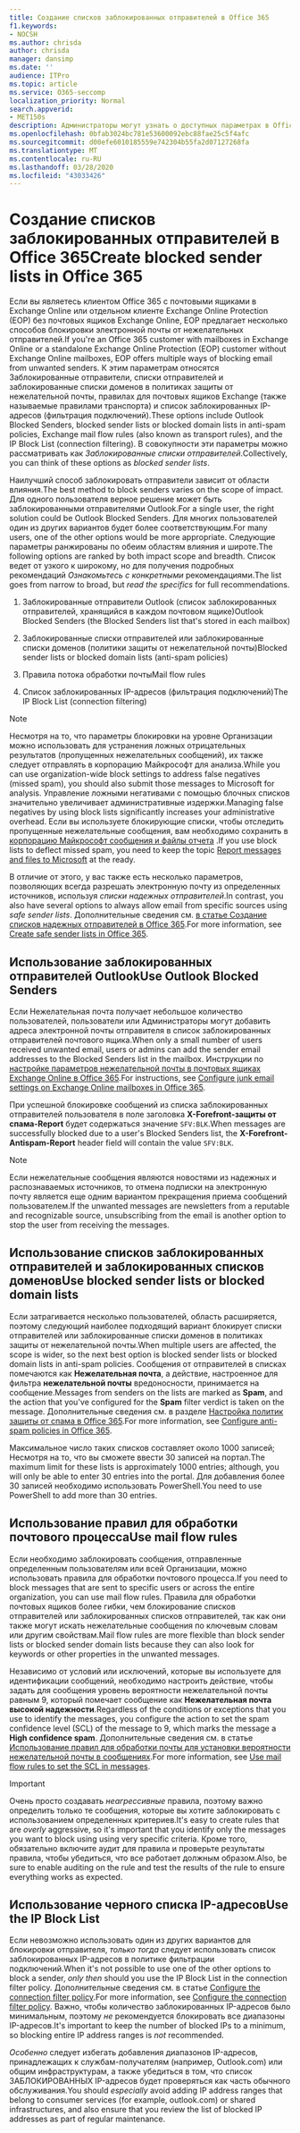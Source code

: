 ```yaml
---
title: Создание списков заблокированных отправителей в Office 365
f1.keywords:
- NOCSH
ms.author: chrisda
author: chrisda
manager: dansimp
ms.date: ''
audience: ITPro
ms.topic: article
ms.service: O365-seccomp
localization_priority: Normal
search.appverid:
- MET150s
description: Администраторы могут узнать о доступных параметрах в Office 365 и EOP, чтобы заблокировать входящие сообщения.
ms.openlocfilehash: 0bfab3024bc781e53600092ebc88fae25c5f4afc
ms.sourcegitcommit: d00efe6010185559e742304b55fa2d07127268fa
ms.translationtype: MT
ms.contentlocale: ru-RU
ms.lasthandoff: 03/28/2020
ms.locfileid: "43033426"
---
```

# <a name="create-blocked-sender-lists-in-office-365"></a><span data-ttu-id="e7d9d-103">Создание списков заблокированных отправителей в Office 365</span><span class="sxs-lookup"><span data-stu-id="e7d9d-103">Create blocked sender lists in Office 365</span></span>

<span data-ttu-id="e7d9d-104">Если вы являетесь клиентом Office 365 с почтовыми ящиками в Exchange Online или отдельном клиенте Exchange Online Protection (EOP) без почтовых ящиков Exchange Online, EOP предлагает несколько способов блокировки электронной почты от нежелательных отправителей.</span><span class="sxs-lookup"><span data-stu-id="e7d9d-104">If you're an Office 365 customer with mailboxes in Exchange Online or a standalone Exchange Online Protection (EOP) customer without Exchange Online mailboxes, EOP offers multiple ways of blocking email from unwanted senders.</span></span> <span data-ttu-id="e7d9d-105">К этим параметрам относятся Заблокированные отправители, списки отправителей и заблокированные списки доменов в политиках защиты от нежелательной почты, правилах для почтовых ящиков Exchange (также называемые правилами транспорта) и список заблокированных IP-адресов (фильтрация подключений).</span><span class="sxs-lookup"><span data-stu-id="e7d9d-105">These options include Outlook Blocked Senders, blocked sender lists or blocked domain lists in anti-spam policies, Exchange mail flow rules (also known as transport rules), and the IP Block List (connection filtering).</span></span> <span data-ttu-id="e7d9d-106">В совокупности эти параметры можно рассматривать как _Заблокированные списки отправителей_.</span><span class="sxs-lookup"><span data-stu-id="e7d9d-106">Collectively, you can think of these options as _blocked sender lists_.</span></span>

<span data-ttu-id="e7d9d-107">Наилучший способ заблокировать отправители зависит от области влияния.</span><span class="sxs-lookup"><span data-stu-id="e7d9d-107">The best method to block senders varies on the scope of impact.</span></span> <span data-ttu-id="e7d9d-108">Для одного пользователя верное решение может быть заблокированными отправителями Outlook.</span><span class="sxs-lookup"><span data-stu-id="e7d9d-108">For a single user, the right solution could be Outlook Blocked Senders.</span></span> <span data-ttu-id="e7d9d-109">Для многих пользователей один из других вариантов будет более соответствующим.</span><span class="sxs-lookup"><span data-stu-id="e7d9d-109">For many users, one of the other options would be more appropriate.</span></span> <span data-ttu-id="e7d9d-110">Следующие параметры ранжированы по обеим областям влияния и широте.</span><span class="sxs-lookup"><span data-stu-id="e7d9d-110">The following options are ranked by both impact scope and breadth.</span></span> <span data-ttu-id="e7d9d-111">Список ведет от узкого к широкому, но для получения подробных рекомендаций *Ознакомьтесь с конкретными* рекомендациями.</span><span class="sxs-lookup"><span data-stu-id="e7d9d-111">The list goes from narrow to broad, but *read the specifics* for full recommendations.</span></span>

1. <span data-ttu-id="e7d9d-112">Заблокированные отправители Outlook (список заблокированных отправителей, хранящийся в каждом почтовом ящике)</span><span class="sxs-lookup"><span data-stu-id="e7d9d-112">Outlook Blocked Senders (the Blocked Senders list that's stored in each mailbox)</span></span>

2. <span data-ttu-id="e7d9d-113">Заблокированные списки отправителей или заблокированные списки доменов (политики защиты от нежелательной почты)</span><span class="sxs-lookup"><span data-stu-id="e7d9d-113">Blocked sender lists or blocked domain lists (anti-spam policies)</span></span>

3. <span data-ttu-id="e7d9d-114">Правила потока обработки почты</span><span class="sxs-lookup"><span data-stu-id="e7d9d-114">Mail flow rules</span></span>

4. <span data-ttu-id="e7d9d-115">Список заблокированных IP-адресов (фильтрация подключений)</span><span class="sxs-lookup"><span data-stu-id="e7d9d-115">The IP Block List (connection filtering)</span></span>

> [!NOTE]
> <span data-ttu-id="e7d9d-116">Несмотря на то, что параметры блокировки на уровне Организации можно использовать для устранения ложных отрицательных результатов (пропущенных нежелательных сообщений), их также следует отправлять в корпорацию Майкрософт для анализа.</span><span class="sxs-lookup"><span data-stu-id="e7d9d-116">While you can use organization-wide block settings to address false negatives (missed spam), you should also submit those messages to Microsoft for analysis.</span></span> <span data-ttu-id="e7d9d-117">Управление ложными негативами с помощью блочных списков значительно увеличивает административные издержки.</span><span class="sxs-lookup"><span data-stu-id="e7d9d-117">Managing false negatives by using block lists significantly increases your administrative overhead.</span></span> <span data-ttu-id="e7d9d-118">Если вы используете блокирующие списки, чтобы отследить пропущенные нежелательные сообщения, вам необходимо сохранить в [корпорацию Майкрософт сообщения и файлы отчета](report-junk-email-messages-to-microsoft.md) .</span><span class="sxs-lookup"><span data-stu-id="e7d9d-118">If you use block lists to deflect missed spam, you need to keep the topic [Report messages and files to Microsoft](report-junk-email-messages-to-microsoft.md) at the ready.</span></span>

<span data-ttu-id="e7d9d-119">В отличие от этого, у вас также есть несколько параметров, позволяющих всегда разрешать электронную почту из определенных источников, используя _списки надежных отправителей_.</span><span class="sxs-lookup"><span data-stu-id="e7d9d-119">In contrast, you also have several options to always allow email from specific sources using _safe sender lists_.</span></span> <span data-ttu-id="e7d9d-120">Дополнительные сведения см. [в статье Создание списков надежных отправителей в Office 365](create-safe-sender-lists-in-office-365.md).</span><span class="sxs-lookup"><span data-stu-id="e7d9d-120">For more information, see [Create safe sender lists in Office 365](create-safe-sender-lists-in-office-365.md).</span></span>

## <a name="use-outlook-blocked-senders"></a><span data-ttu-id="e7d9d-121">Использование заблокированных отправителей Outlook</span><span class="sxs-lookup"><span data-stu-id="e7d9d-121">Use Outlook Blocked Senders</span></span>

<span data-ttu-id="e7d9d-122">Если Нежелательная почта получает небольшое количество пользователей, пользователи или Администраторы могут добавить адреса электронной почты отправителя в список заблокированных отправителей почтового ящика.</span><span class="sxs-lookup"><span data-stu-id="e7d9d-122">When only a small number of users received unwanted email, users or admins can add the sender email addresses to the Blocked Senders list in the mailbox.</span></span> <span data-ttu-id="e7d9d-123">Инструкции по [настройке параметров нежелательной почты в почтовых ящиках Exchange Online в Office 365](configure-junk-email-settings-on-exo-mailboxes.md).</span><span class="sxs-lookup"><span data-stu-id="e7d9d-123">For instructions, see [Configure junk email settings on Exchange Online mailboxes in Office 365](configure-junk-email-settings-on-exo-mailboxes.md).</span></span>

<span data-ttu-id="e7d9d-124">При успешной блокировке сообщений из списка заблокированных отправителей пользователя в поле заголовка **X-Forefront-защиты от спама-Report** будет содержаться значение `SFV:BLK`.</span><span class="sxs-lookup"><span data-stu-id="e7d9d-124">When messages are successfully blocked due to a user's Blocked Senders list, the **X-Forefront-Antispam-Report** header field will contain the value `SFV:BLK`.</span></span>

> [!NOTE]
> <span data-ttu-id="e7d9d-125">Если нежелательные сообщения являются новостями из надежных и распознаваемых источников, то отмена подписки на электронную почту является еще одним вариантом прекращения приема сообщений пользователем.</span><span class="sxs-lookup"><span data-stu-id="e7d9d-125">If the unwanted messages are newsletters from a reputable and recognizable source, unsubscribing from the email is another option to stop the user from receiving the messages.</span></span>

## <a name="use-blocked-sender-lists-or-blocked-domain-lists"></a><span data-ttu-id="e7d9d-126">Использование списков заблокированных отправителей и заблокированных списков доменов</span><span class="sxs-lookup"><span data-stu-id="e7d9d-126">Use blocked sender lists or blocked domain lists</span></span>

<span data-ttu-id="e7d9d-127">Если затрагивается несколько пользователей, область расширяется, поэтому следующий наиболее подходящий вариант блокирует списки отправителей или заблокированные списки доменов в политиках защиты от нежелательной почты.</span><span class="sxs-lookup"><span data-stu-id="e7d9d-127">When multiple users are affected, the scope is wider, so the next best option is blocked sender lists or blocked domain lists in anti-spam policies.</span></span> <span data-ttu-id="e7d9d-128">Сообщения от отправителей в списках помечаются как **Нежелательная почта**, а действие, настроенное для фильтра **нежелательной почты** вредоносности, принимается на сообщение.</span><span class="sxs-lookup"><span data-stu-id="e7d9d-128">Messages from senders on the lists are marked as **Spam**, and the action that you've configured for the **Spam** filter verdict is taken on the message.</span></span> <span data-ttu-id="e7d9d-129">Дополнительные сведения см. в разделе [Настройка политик защиты от спама в Office 365](configure-your-spam-filter-policies.md).</span><span class="sxs-lookup"><span data-stu-id="e7d9d-129">For more information, see [Configure anti-spam policies in Office 365](configure-your-spam-filter-policies.md).</span></span>

<span data-ttu-id="e7d9d-130">Максимальное число таких списков составляет около 1000 записей; Несмотря на то, что вы сможете ввести 30 записей на портал.</span><span class="sxs-lookup"><span data-stu-id="e7d9d-130">The maximum limit for these lists is approximately 1000 entries; although, you will only be able to enter 30 entries into the portal.</span></span> <span data-ttu-id="e7d9d-131">Для добавления более 30 записей необходимо использовать PowerShell.</span><span class="sxs-lookup"><span data-stu-id="e7d9d-131">You need to use PowerShell to add more than 30 entries.</span></span>

## <a name="use-mail-flow-rules"></a><span data-ttu-id="e7d9d-132">Использование правил для обработки почтового процесса</span><span class="sxs-lookup"><span data-stu-id="e7d9d-132">Use mail flow rules</span></span>

<span data-ttu-id="e7d9d-133">Если необходимо заблокировать сообщения, отправленные определенным пользователям или всей Организации, можно использовать правила для обработки почтового процесса.</span><span class="sxs-lookup"><span data-stu-id="e7d9d-133">If you need to block messages that are sent to specific users or across the entire organization, you can use mail flow rules.</span></span> <span data-ttu-id="e7d9d-134">Правила для обработки почтовых ящиков более гибки, чем блокирование списков отправителей или заблокированных списков отправителей, так как они также могут искать нежелательные сообщения по ключевым словам или другим свойствам.</span><span class="sxs-lookup"><span data-stu-id="e7d9d-134">Mail flow rules are more flexible than block sender lists or blocked sender domain lists because they can also look for keywords or other properties in the unwanted messages.</span></span>

<span data-ttu-id="e7d9d-135">Независимо от условий или исключений, которые вы используете для идентификации сообщений, необходимо настроить действие, чтобы задать для сообщения уровень вероятности нежелательной почты равным 9, который помечает сообщение как **Нежелательная почта высокой надежности**.</span><span class="sxs-lookup"><span data-stu-id="e7d9d-135">Regardless of the conditions or exceptions that you use to identify the messages, you configure the action to set the spam confidence level (SCL) of the message to 9, which marks the message a **High confidence spam**.</span></span> <span data-ttu-id="e7d9d-136">Дополнительные сведения см. в статье [Использование правил для обработки почты для установки вероятности нежелательной почты в сообщениях](use-mail-flow-rules-to-set-the-spam-confidence-level-scl-in-messages.md).</span><span class="sxs-lookup"><span data-stu-id="e7d9d-136">For more information, see [Use mail flow rules to set the SCL in messages](use-mail-flow-rules-to-set-the-spam-confidence-level-scl-in-messages.md).</span></span>

> [!IMPORTANT]
> <span data-ttu-id="e7d9d-137">Очень просто создавать *неагрессивные* правила, поэтому важно определить только те сообщения, которые вы хотите заблокировать с использованием определенных критериев.</span><span class="sxs-lookup"><span data-stu-id="e7d9d-137">It's easy to create rules that are *overly* aggressive, so it's important that you identify only the messages you want to block using using very specific criteria.</span></span> <span data-ttu-id="e7d9d-138">Кроме того, обязательно включите аудит для правила и проверьте результаты правила, чтобы убедиться, что все работает должным образом.</span><span class="sxs-lookup"><span data-stu-id="e7d9d-138">Also, be sure to enable auditing on the rule and test the results of the rule to ensure everything works as expected.</span></span>

## <a name="use-the-ip-block-list"></a><span data-ttu-id="e7d9d-139">Использование черного списка IP-адресов</span><span class="sxs-lookup"><span data-stu-id="e7d9d-139">Use the IP Block List</span></span>

<span data-ttu-id="e7d9d-140">Если невозможно использовать один из других вариантов для блокировки отправителя, *только тогда* следует использовать список заблокированных IP-адресов в политике фильтрации подключений.</span><span class="sxs-lookup"><span data-stu-id="e7d9d-140">When it's not possible to use one of the other options to block a sender, *only then* should you use the IP Block List in the connection filter policy.</span></span> <span data-ttu-id="e7d9d-141">Дополнительные сведения см. в статье [Configure the connection filter policy](configure-the-connection-filter-policy.md).</span><span class="sxs-lookup"><span data-stu-id="e7d9d-141">For more information, see [Configure the connection filter policy](configure-the-connection-filter-policy.md).</span></span> <span data-ttu-id="e7d9d-142">Важно, чтобы количество заблокированных IP-адресов было минимальным, поэтому *не* рекомендуется блокировать все диапазоны IP-адресов.</span><span class="sxs-lookup"><span data-stu-id="e7d9d-142">It's important to keep the number of blocked IPs to a minimum, so blocking entire IP address ranges is *not* recommended.</span></span>

<span data-ttu-id="e7d9d-143">*Особенно* следует избегать добавления диапазонов IP-адресов, принадлежащих к службам-получателям (например, Outlook.com) или общим инфраструктурам, а также убедиться в том, что список ЗАБЛОКИРОВАННЫХ IP-адресов будет проверяться как часть обычного обслуживания.</span><span class="sxs-lookup"><span data-stu-id="e7d9d-143">You should *especially* avoid adding IP address ranges that belong to consumer services (for example, outlook.com) or shared infrastructures, and also ensure that you review the list of blocked IP addresses as part of regular maintenance.</span></span>
